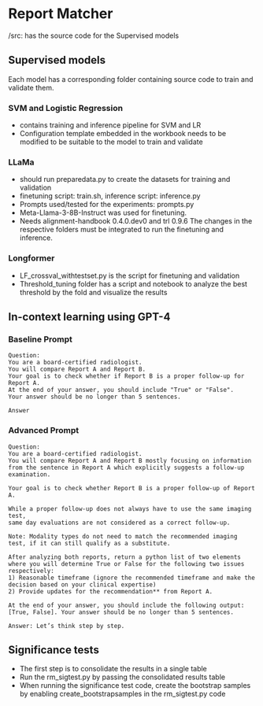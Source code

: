 # Report Matcher

 /src: has the source code for the Supervised models

## Supervised models
Each model has a corresponding folder containing source code to train and validate them.

### SVM and Logistic Regression
- contains training and inference pipeline for SVM and LR
- Configuration template embedded in the workbook needs to be modified to be suitable to the model to train and validate

### LLaMa
- should run preparedata.py to create the datasets for training and validation
- finetuning script: train.sh, inference script: inference.py
- Prompts used/tested for the experiments: prompts.py
- Meta-Llama-3-8B-Instruct was used for finetuning. 
- Needs alignment-handbook 0.4.0.dev0 and trl 0.9.6  The changes in the respective folders must be integrated to run the finetuning and inference. 

### Longformer
- LF_crossval_withtestset.py is the script for finetuning and validation
- Threshold_tuning folder has a script and notebook to analyze the best threshold by the fold and visualize the results


## In-context learning using GPT-4

### Baseline Prompt
```
Question:
You are a board-certified radiologist.
You will compare Report A and Report B. 
Your goal is to check whether if Report B is a proper follow-up for Report A. 
At the end of your answer, you should include "True" or "False".
Your answer should be no longer than 5 sentences.

Answer
```

### Advanced Prompt
```
Question:
You are a board-certified radiologist.
You will compare Report A and Report B mostly focusing on information
from the sentence in Report A which explicitly suggests a follow-up examination.

Your goal is to check whether Report B is a proper follow-up of Report A.

While a proper follow-up does not always have to use the same imaging test,
same day evaluations are not considered as a correct follow-up.

Note: Modality types do not need to match the recommended imaging test, if it can still qualify as a substitute.

After analyzing both reports, return a python list of two elements where you will determine True or False for the following two issues respectively:
1) Reasonable timeframe (ignore the recommended timeframe and make the decision based on your clinical expertise)
2) Provide updates for the recommendation** from Report A.

At the end of your answer, you should include the following output: [True, False]. Your answer should be no longer than 5 sentences.

Answer: Let’s think step by step.
```

## Significance tests
- The first step is to consolidate the results in a single table
- Run the rm_sigtest.py by passing the consolidated results table
- When running the significance test code, create the bootstrap samples by enabling create_bootstrapsamples in the rm_sigtest.py code 
